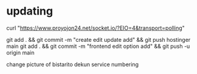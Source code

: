 # updating

curl "https://www.proyojon24.net/socket.io/?EIO=4&transport=polling"

git add . && git commit -m "create edit update add" && git push hostinger main
git add . && git commit -m "frontend edit option add" && git push -u origin main



change picture of 
bistarito dekun
service numbering